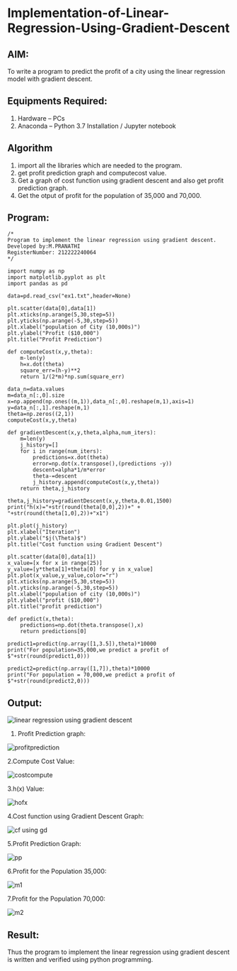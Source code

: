 # Implementation-of-Linear-Regression-Using-Gradient-Descent

## AIM:
To write a program to predict the profit of a city using the linear regression model with gradient descent.

## Equipments Required:
1. Hardware – PCs
2. Anaconda – Python 3.7 Installation / Jupyter notebook

## Algorithm
1. import all the libraries which are needed to the program.
2. get profit prediction graph and computecost value.
3. Get a graph of cost function using gradient descent and also get profit prediction graph.
4. Get the otput of profit for the population of 35,000 and 70,000.

## Program:
```
/*
Program to implement the linear regression using gradient descent.
Developed by:M.PRANATHI
RegisterNumber: 212222240064
*/

import numpy as np
import matplotlib.pyplot as plt
import pandas as pd

data=pd.read_csv("ex1.txt",header=None)

plt.scatter(data[0],data[1])
plt.xticks(np.arange(5,30,step=5))
plt.yticks(np.arange(-5,30,step=5))
plt.xlabel("population of City (10,000s)")
plt.ylabel("Profit ($10,000")
plt.title("Profit Prediction")

def computeCost(x,y,theta):
    m-len(y)
    h=x.dot(theta)
    square_err=(h-y)**2
    return 1/(2*m)*np.sum(square_err)
    
data_n=data.values
m=data_n[:,0].size
x=np.append(np.ones((m,1)),data_n[:,0].reshape(m,1),axis=1)
y=data_n[:,1].reshape(m,1)
theta=np.zeros((2,1))
computeCost(x,y,theta)

def gradientDescent(x,y,theta,alpha,num_iters):
    m=len(y)
    j_history=[]
    for i in range(num_iters):
        predictions=x.dot(theta)
        error=np.dot(x.transpose(),(predictions -y))
        descent=alpha*1/m*error
        theta-=descent
        j_history.append(computeCost(x,y,theta))
    return theta,j_history
    
theta,j_history=gradientDescent(x,y,theta,0.01,1500)
print("h(x)="+str(round(theta[0,0],2))+" + "+str(round(theta[1,0],2))+"x1")

plt.plot(j_history)
plt.xlabel("Iteration")
plt.ylabel("$j(\Theta)$")
plt.title("Cost function using Gradient Descent")

plt.scatter(data[0],data[1])
x_value=[x for x in range(25)]
y_value=[y*theta[1]+theta[0] for y in x_value]
plt.plot(x_value,y_value,color="r")
plt.xticks(np.arange(5,30,step=5))
plt.yticks(np.arange(-5,30,step=5))
plt.xlabel("population of city (10,000s)")
plt.ylabel("profit ($10,000")
plt.title("profit prediction")

def predict(x,theta):
    predictions=np.dot(theta.transpose(),x)
    return predictions[0]

predict1=predict(np.array([1,3.5]),theta)*10000
print("For population=35,000,we predict a profit of $"+str(round(predict1,0)))

predict2=predict(np.array([1,7]),theta)*10000
print("For population = 70,000,we predict a profit of $"+str(round(predict2,0)))

```

## Output:
![linear regression using gradient descent](sam.png)

1. Profit Prediction graph:

![profitprediction](https://user-images.githubusercontent.com/118343610/229329646-8977d4ee-b632-4228-b6b6-e96504c5445a.png)

2.Compute Cost Value:

![costcompute](https://user-images.githubusercontent.com/118343610/229329682-b06bbf9a-b82d-4675-80de-59e38d56f04c.png)

3.h(x) Value:

![hofx](https://user-images.githubusercontent.com/118343610/229329712-d9a303f0-ef98-4396-8dbb-53f0885aebb2.png)

4.Cost function using Gradient Descent Graph:

![cf using gd](https://user-images.githubusercontent.com/118343610/229329727-a976b0c7-7bc9-44f3-8698-e2ca05418f40.png)

5.Profit Prediction Graph:

![pp](https://user-images.githubusercontent.com/118343610/229329765-bb8e1c08-c7a5-4f2d-b6e1-83ff90782400.png)

6.Profit for the Population 35,000:

![m1](https://user-images.githubusercontent.com/118343610/229329800-d2cfd197-5445-459c-bb60-04d660fe5cdd.png)

7.Profit for the Population 70,000:

![m2](https://user-images.githubusercontent.com/118343610/229329809-e8c68d5f-c7be-43fa-9300-d2d9b77fcc2d.png)


## Result:
Thus the program to implement the linear regression using gradient descent is written and verified using python programming.
